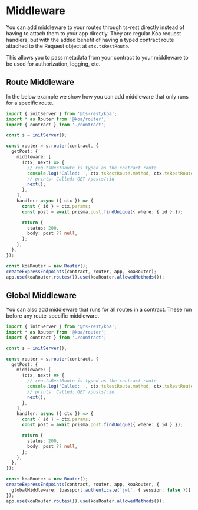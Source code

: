# Middleware

You can add middleware to your routes through ts-rest directly instead of having to attach them to your app directly.
They are regular Koa request handlers, but with the added benefit of having
a typed contract route attached to the Request object at `ctx.tsRestRoute`.

This allows you to pass metadata from your contract to your middleware to be used for authorization, logging, etc.

## Route Middleware

In the below example we show how you can add middleware that only runs for a specific route.

```typescript
import { initServer } from '@ts-rest/koa';
import * as Router from '@koa/router';
import { contract } from './contract';

const s = initServer();

const router = s.router(contract, {
  getPost: {
    middleware: [
      (ctx, next) => {
        // req.tsRestRoute is typed as the contract route
        console.log('Called: ', ctx.tsRestRoute.method, ctx.tsRestRoute.path);
        // prints: Called: GET /posts/:id
        next();
      },
    ],
    handler: async ({ ctx }) => {
      const { id } = ctx.params;
      const post = await prisma.post.findUnique({ where: { id } });

      return {
        status: 200,
        body: post ?? null,
      };
    },
  },
});

const koaRouter = new Router();
createExpressEndpoints(contract, router, app, koaRouter);
app.use(koaRouter.routes()).use(koaRouter.allowedMethods());
```

## Global Middleware

You can also add middleware that runs for all routes in a contract. These run before any route-specific middleware.

```typescript
import { initServer } from '@ts-rest/koa';
import * as Router from '@koa/router';
import { contract } from './contract';

const s = initServer();

const router = s.router(contract, {
  getPost: {
    middleware: [
      (ctx, next) => {
        // req.tsRestRoute is typed as the contract route
        console.log('Called: ', ctx.tsRestRoute.method, ctx.tsRestRoute.path);
        // prints: Called: GET /posts/:id
        next();
      },
    ],
    handler: async ({ ctx }) => {
      const { id } = ctx.params;
      const post = await prisma.post.findUnique({ where: { id } });

      return {
        status: 200,
        body: post ?? null,
      };
    },
  },
});

const koaRouter = new Router();
createExpressEndpoints(contract, router, app, koaRouter, {
  globalMiddleware: [passport.authenticate('jwt', { session: false })],
});
app.use(koaRouter.routes()).use(koaRouter.allowedMethods());
```
